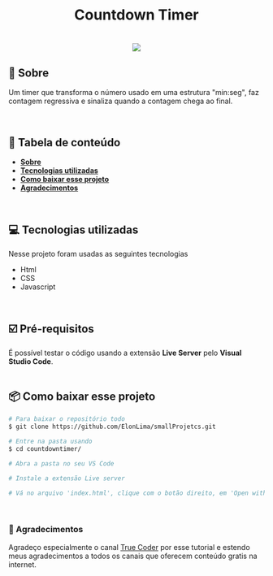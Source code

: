 <h1 align='center' >Countdown Timer</h1>

<h1 align='center'> <img src='loadingDemo.gif'> </h1>

## :notebook: Sobre
Um timer que transforma o número usado em uma estrutura "min:seg", faz contagem regressiva e sinaliza quando a contagem chega ao final.

<br>

## :file_folder: Tabela de conteúdo
- **[Sobre](#-sobre)**
- **[Tecnologias utilizadas](#-tecnologias-utilizadas)**
- **[Como baixar esse projeto](#-como-baixar-esse-projeto)**
- **[Agradecimentos](#-agradecimentos)**

<br>

## :computer: Tecnologias utilizadas

Nesse projeto foram usadas as seguintes tecnologias
- Html
- CSS
- Javascript

<br>

## :ballot_box_with_check: Pré-requisitos
É possível testar o código usando a extensão **Live Server** pelo **Visual Studio Code**.
<br><br>
## :package: Como baixar esse projeto

```bash 
# Para baixar o repositório todo
$ git clone https://github.com/ElonLima/smallProjetcs.git

# Entre na pasta usando 
$ cd countdowntimer/

# Abra a pasta no seu VS Code

# Instale a extensão Live server

# Vá no arquivo 'index.html', clique com o botão direito, em 'Open with Live Server' e o projeto irá abrir seu navegador.
```

<br>

### :clap: Agradecimentos
Agradeço especialmente o canal [True Coder](https://www.youtube.com/channel/UCLjtB1XNaiVz-brRDymb5gg) por esse tutorial e estendo meus agradecimentos a todos os canais que oferecem conteúdo gratis na internet.